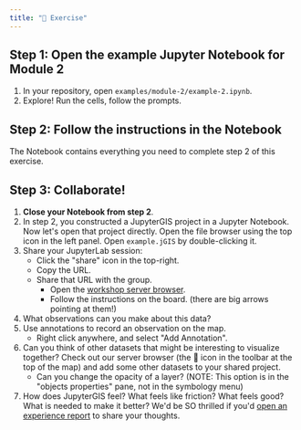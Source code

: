 ```yaml
---
title: "💪 Exercise"
---
```


## Step 1: Open the example Jupyter Notebook for Module 2

1. In your repository, open `examples/module-2/example-2.ipynb`.
1. Explore! Run the cells, follow the prompts.


## Step 2: Follow the instructions in the Notebook

The Notebook contains everything you need to complete step 2 of this exercise.


## Step 3: Collaborate!

1. **Close your Notebook from step 2**.
1. In step 2, you constructed a JupyterGIS project in a Jupyter Notebook.
   Now let's open that project directly.
   Open the file browser using the top icon in the left panel.
   Open `example.jGIS` by double-clicking it.
1. Share your JupyterLab session:
   * Click the "share" icon in the top-right.
   * Copy the URL.
   * Share that URL with the group.
       * Open the [workshop server browser](https://www.figma.com/board/JmA9uPUoWNrd4clVVZ1oxT/CSDMS-2025-GeoJupyter-Workshop---Server-Browser?node-id=0-1&t=6d5vtTt29NDI3aSY-1).
       * Follow the instructions on the board.
         (there are big arrows pointing at them!)
1. What observations can you make about this data?
1. Use annotations to record an observation on the map.
    * Right click anywhere, and select "Add Annotation".
1. Can you think of other datasets that might be interesting to visualize together?
   Check out our server browser (the 📖 icon in the toolbar at the top of the map)
   and add some other datasets to your shared project.
    * Can you change the opacity of a layer?
      (NOTE: This option is in the "objects properties" pane, not in the symbology menu)
1. How does JupyterGIS feel?
   What feels like friction?
   What feels good?
   What is needed to make it better?
   We'd be SO thrilled if you'd
   [open an experience report](https://github.com/geojupyter/jupytergis/issues/new/choose)
   to share your thoughts.
